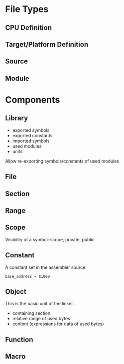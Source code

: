 # File Types

## CPU Definition

## Target/Platform Definition

## Source

## Module

# Components

## Library

- exported symbols
- exported constants
- imported symbols
- used modules
- units

Allow re-exporting symbols/constants of used modules

## File

## Section

## Range

## Scope

Visibility of a symbol: scope, private, public

## Constant

A constant set in the assembler source:

```
base_address = $1000
```

## Object

This is the basic unit of the linker. 

- containing section
- relative range of used bytes
- content (expressions for data of used bytes)


## Function


## Macro